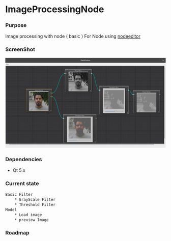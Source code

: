 # ImageProcessingNode

### Purpose
Image processing with node ( basic )
For Node using [nodeeditor](https://github.com/paceholder/nodeeditor)

### ScreenShot
![Main](https://github.com/mola/ImageProcessingNode/raw/master/screenshot/Screenshot%20from%202016-10-21%2012-18-18.png)

### Dependencies

* Qt 5.x

### Current state
	Basic Filter
		* GrayScale Filter
		* Threshold Filter
	Model
		* Load image
		* preview Image
		
### Roadmap


##
